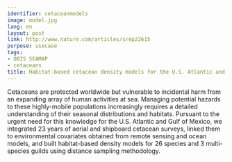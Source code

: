 ```yaml
---
identifier: cetaceanmodels
image: model.jpg
lang: en
layout: post
link: http://www.nature.com/articles/srep22615
purpose: usecase
tags:
- OBIS SEAMAP
- cetaceans
title: Habitat-based cetacean density models for the U.S. Atlantic and Gulf of Mexico
---
```


Cetaceans are protected worldwide but vulnerable to incidental harm from an expanding array of human activities at sea. Managing potential hazards to these highly-mobile populations increasingly requires a detailed understanding of their seasonal distributions and habitats. Pursuant to the urgent need for this knowledge for the U.S. Atlantic and Gulf of Mexico, we integrated 23 years of aerial and shipboard cetacean surveys, linked them to environmental covariates obtained from remote sensing and ocean models, and built habitat-based density models for 26 species and 3 multi-species guilds using distance sampling methodology.